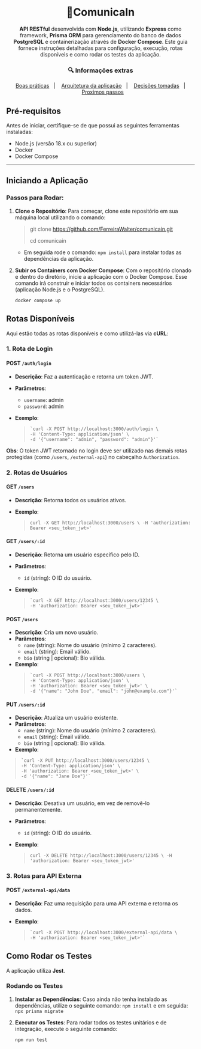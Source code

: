 <h1 align="center">💬ComunicaIn</h1> <p align="center"> <strong>API RESTful</strong> desenvolvida com <strong>Node.js</strong>, utilizando <strong>Express</strong> como framework, <strong>Prisma ORM</strong> para gerenciamento do banco de dados <strong>PostgreSQL</strong>  e containerização através de <strong>Docker Compose</strong>. Este guia fornece instruções detalhadas para configuração, execução, rotas disponíveis e como rodar os testes da aplicação. </p>

<h3 align="center">🔍 Informações extras </h3>
<p align="center">
  <a href="https://github.com/FerreiraWalter/comunicain/blob/main/GOOD_PRACTICES.md">Boas práticas</a>&nbsp;&nbsp;&nbsp;|&nbsp;&nbsp;&nbsp;
  <a href="https://github.com/FerreiraWalter/comunicain/blob/main/ARCHITECTURAL_DESIGN.md">Arquitetura da aplicação</a>&nbsp;&nbsp;&nbsp;|&nbsp;&nbsp;&nbsp;
  <a href="https://github.com/FerreiraWalter/comunicain/blob/main/API_DECISIONS.md">Decisões tomadas</a>&nbsp;&nbsp;&nbsp;|&nbsp;&nbsp;&nbsp;<a href="https://github.com/FerreiraWalter/comunicain/blob/main/NEXT_STEPS.md">Proximos passos</a>
</p>

## Pré-requisitos

Antes de iniciar, certifique-se de que possui as seguintes ferramentas instaladas:

-   Node.js (versão 18.x ou superior)
-   Docker
-   Docker Compose

----------

## Iniciando a Aplicação

### Passos para Rodar:

1.  **Clone o Repositório**: Para começar, clone este repositório em sua máquina local utilizando o comando:
    

    > git clone https://github.com/FerreiraWalter/comunicain.git
    > 
    > cd comunicain

	- Em seguida rode o comando:     `npm install` para instalar todas as dependências da aplicação.
    
2.  **Subir os Containers com Docker Compose**: Com o repositório clonado e dentro do diretório, inicie a aplicação com o Docker Compose. Esse comando irá construir e iniciar todos os containers necessários (aplicação Node.js e o PostgreSQL).

    `docker compose up`

## Rotas Disponíveis

Aqui estão todas as rotas disponíveis e como utilizá-las via **cURL**:

### 1. **Rota de Login**

#### **POST** `/auth/login`

-   **Descrição**: Faz a autenticação e retorna um token JWT.
-   **Parâmetros**:
    -   `username`: admin
    -   `password`: admin
-   **Exemplo**:

    >     `curl -X POST http://localhost:3000/auth/login \
    >     -H 'Content-Type: application/json' \
    >     -d '{"username": "admin", "password": "admin"}'`

    

**Obs**: O token JWT retornado no login deve ser utilizado nas demais rotas protegidas (como `/users`, `/external-api`) no cabeçalho `Authorization`.

### 2. **Rotas de Usuários**

#### **GET** `/users`

-   **Descrição**: Retorna todos os usuários ativos.
-   **Exemplo**:

    >   `curl -X GET http://localhost:3000/users \
    >    -H 'authorization: Bearer <seu_token_jwt>'`

    

#### **GET** `/users/:id`

-   **Descrição**: Retorna um usuário específico pelo ID.
-   **Parâmetros**:
    -   `id` (string): O ID do usuário.
-   **Exemplo**:

    >     `curl -X GET http://localhost:3000/users/12345 \
    >     -H 'authorization: Bearer <seu_token_jwt>'`

    

#### **POST** `/users`

-   **Descrição**: Cria um novo usuário.
-   **Parâmetros**:
    -   `name` (string): Nome do usuário (mínimo 2 caracteres).
    -   `email` (string): Email válido.
    -    `bio` (string | opcional): Bio válida.
-   **Exemplo**:
    >     `curl -X POST http://localhost:3000/users \
    >     -H 'Content-Type: application/json' \
    >     -H 'authorization: Bearer <seu_token_jwt>' \
    >     -d '{"name": "John Doe", "email": "john@example.com"}'`

    

#### **PUT** `/users/:id`

-   **Descrição**: Atualiza um usuário existente.
-   **Parâmetros**:
    -   `name` (string): Nome do usuário (mínimo 2 caracteres).
    -   `email` (string): Email válido.
    -   `bio` (string | opcional): Bio válida.
-   **Exemplo**:

>     `curl -X PUT http://localhost:3000/users/12345 \
>     -H 'Content-Type: application/json' \
>     -H 'authorization: Bearer <seu_token_jwt>' \
>     -d '{"name": "Jane Doe"}'`

#### **DELETE** `/users/:id`

-   **Descrição**: Desativa um usuário, em vez de removê-lo permanentemente.
-   **Parâmetros**:
    -   `id` (string): O ID do usuário.
-   **Exemplo**:

    > `curl -X DELETE http://localhost:3000/users/12345 \
    > -H 'authorization: Bearer <seu_token_jwt>'`

    

### 3. **Rotas para API Externa**

#### **POST** `/external-api/data`

-   **Descrição**: Faz uma requisição para uma API externa e retorna os dados.
-   **Exemplo**:
    

    >     `curl -X POST http://localhost:3000/external-api/data \
    >     -H 'authorization: Bearer <seu_token_jwt>'`


## Como Rodar os Testes

A aplicação utiliza **Jest**. 
### Rodando os Testes

1.  **Instalar as Dependências**: Caso ainda não tenha instalado as dependências, utilize o seguinte comando:
    `npm install` 
    e em seguida:
    `npx prisma migrate`
    
2.  **Executar os Testes**: Para rodar todos os testes unitários e de integração, execute o seguinte comando:
    
    `npm run test` 
    
